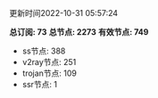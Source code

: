 更新时间2022-10-31 05:57:24

**总订阅: 73**
**总节点: 2273**
**有效节点: 749**
- ss节点: 388
- v2ray节点: 251
- trojan节点: 109
- ssr节点: 1
